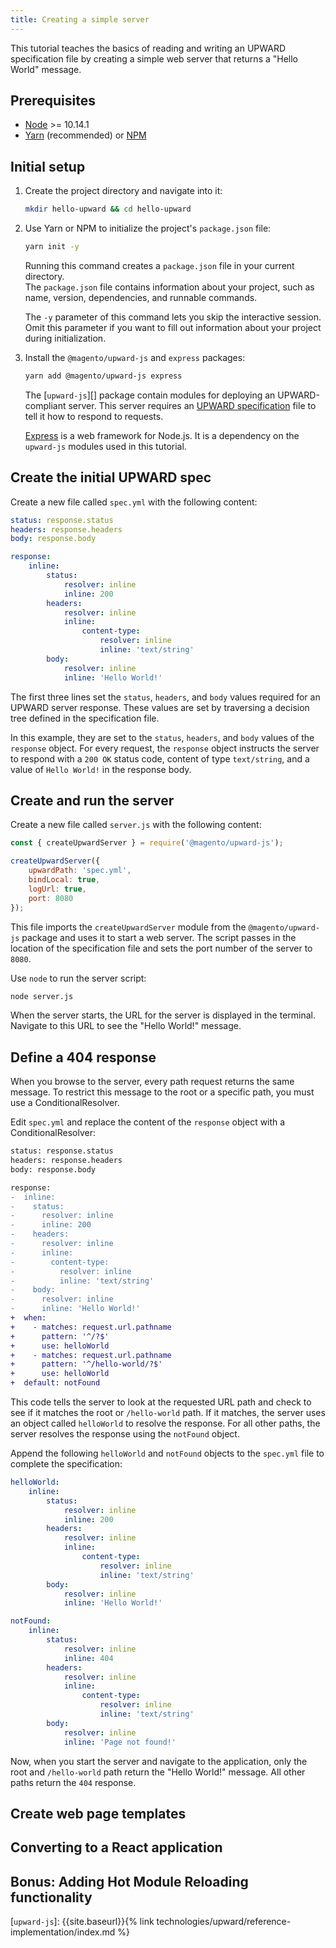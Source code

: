 ```yaml
---
title: Creating a simple server
---
```


This tutorial teaches the basics of reading and writing an UPWARD specification file by creating a simple web server that returns a "Hello World" message.

## Prerequisites

-   [Node][] >= 10.14.1
-   [Yarn][] (recommended) or [NPM][]

## Initial setup

1. Create the project directory and navigate into it:

    ```sh
    mkdir hello-upward && cd hello-upward
    ```

1. Use Yarn or NPM to initialize the project's `package.json` file:

    ```sh
    yarn init -y
    ```

    Running this command creates a `package.json` file in your current directory.  
    The `package.json` file contains information about your project, such as name, version, dependencies, and runnable commands.

    The `-y` parameter of this command lets you skip the interactive session.
    Omit this parameter if you want to fill out information about your project during initialization.

1. Install the `@magento/upward-js` and `express` packages:

    ```sh
    yarn add @magento/upward-js express
    ```

    The [`upward-js`][] package contain modules for deploying an UPWARD-compliant server.
    This server requires an [UPWARD specification][] file to tell it how to respond to requests.

    [Express][] is a web framework for Node.js.
    It is a dependency on the `upward-js` modules used in this tutorial.

## Create the initial UPWARD spec

Create a new file called `spec.yml` with the following content:

```yml
status: response.status
headers: response.headers
body: response.body

response:
    inline:
        status:
            resolver: inline
            inline: 200
        headers:
            resolver: inline
            inline:
                content-type:
                    resolver: inline
                    inline: 'text/string'
        body:
            resolver: inline
            inline: 'Hello World!'
```

The first three lines set the `status`, `headers`, and `body` values required for an UPWARD server response.
These values are set by traversing a decision tree defined in the specification file.

In this example, they are set to the `status`, `headers`, and `body` values of the `response` object.
For every request, the `response` object instructs the server to respond with a `200 OK` status code, content of type `text/string`, and a value of `Hello World!` in the response body.

## Create and run the server

Create a new file called `server.js` with the following content:

```js
const { createUpwardServer } = require('@magento/upward-js');

createUpwardServer({
    upwardPath: 'spec.yml',
    bindLocal: true,
    logUrl: true,
    port: 8080
});
```

This file imports the `createUpwardServer` module from the `@magento/upward-js` package and uses it to start a web server.
The script passes in the location of the specification file and sets the port number of the server to `8080`.

Use `node` to run the server script:

```sh
node server.js
```

When the server starts, the URL for the server is displayed in the terminal.
Navigate to this URL to see the "Hello World!" message.

## Define a 404 response

When you browse to the server, every path request returns the same message.
To restrict this message to the root or a specific path, you must use a ConditionalResolver.

Edit `spec.yml` and replace the content of the `response` object with a ConditionalResolver:

```diff
status: response.status
headers: response.headers
body: response.body

response:
-  inline:
-    status:
-      resolver: inline
-      inline: 200
-    headers:
-      resolver: inline
-      inline:
-        content-type:
-          resolver: inline
-          inline: 'text/string'
-    body:
-      resolver: inline
-      inline: 'Hello World!'
+  when:
+    - matches: request.url.pathname
+      pattern: '^/?$'
+      use: helloWorld
+    - matches: request.url.pathname
+      pattern: '^/hello-world/?$'
+      use: helloWorld
+  default: notFound
```

This code tells the server to look at the requested URL path and check to see if it matches the root or `/hello-world` path.
If it matches, the server uses an object called `helloWorld` to resolve the response.
For all other paths, the server resolves the response using the `notFound` object.

Append the following `helloWorld` and `notFound` objects to the `spec.yml` file to complete the specification:

```yml
helloWorld:
    inline:
        status:
            resolver: inline
            inline: 200
        headers:
            resolver: inline
            inline:
                content-type:
                    resolver: inline
                    inline: 'text/string'
        body:
            resolver: inline
            inline: 'Hello World!'

notFound:
    inline:
        status:
            resolver: inline
            inline: 404
        headers:
            resolver: inline
            inline:
                content-type:
                    resolver: inline
                    inline: 'text/string'
        body:
            resolver: inline
            inline: 'Page not found!'
```

Now, when you start the server and navigate to the application, only the root and `/hello-world` path return the "Hello World!" message.
All other paths return the `404` response.

## Create web page templates

## Converting to a React application

## Bonus: Adding Hot Module Reloading functionality

[upward specification]: https://github.com/magento-research/pwa-studio/tree/master/packages/upward-spec
[node]: https://nodejs.org
[yarn]: https://yarnpkg.com/en/
[npm]: https://www.npmjs.com/get-npm
[express]: https://expressjs.com/

[`upward-js`]: {{site.baseurl}}{% link technologies/upward/reference-implementation/index.md %}
